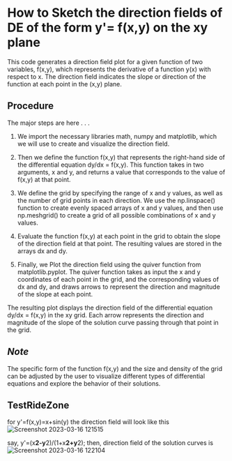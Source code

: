 
# How to Sketch the direction fields of DE of the form y'= f(x,y) on the xy plane
This code generates a direction field plot for a given function of two variables, f(x,y), which represents the derivative of a function y(x) with respect to x. The direction field indicates the slope or direction of the function at each point in the (x,y) plane.


## Procedure 

The major steps are here . . . 




1. We import the necessary libraries math, numpy and matplotlib, which we will use to create and visualize the direction field.

2. Then we define the function f(x,y) that represents the right-hand side of the differential equation dy/dx = f(x,y). This function takes in two arguments, x and y, and returns a value that corresponds to the value of f(x,y) at that point.

3. We define the grid by specifying the range of x and y values, as well as the number of grid points in each direction. We use the np.linspace() function to create evenly spaced arrays of x and y values, and then use np.meshgrid() to create a grid of all possible combinations of x and y values.

4. Evaluate the function f(x,y) at each point in the grid to obtain the slope of the direction field at that point. The resulting values are stored in the arrays dx and dy.

5. Finally, we Plot the direction field using the quiver function from matplotlib.pyplot. The quiver function takes as input the x and y coordinates of each point in the grid, and the corresponding values of dx and dy, and draws arrows to represent the direction and magnitude of the slope at each point.


The resulting plot displays the direction field of the differential equation dy/dx = f(x,y) in the xy grid. Each arrow represents the direction and magnitude of the slope of the solution curve passing through that point in the grid.




## *Note*

The specific form of the function f(x,y) and the size and density of the grid can be adjusted by the user to visualize different types of differential equations and explore the behavior of their solutions.


## TestRideZone

for y'=f(x,y)=x+sin(y) the direction field will look like this 
![Screenshot 2023-03-16 121515](https://user-images.githubusercontent.com/95640041/225531506-e2f0b005-45d0-4a42-a445-006e13f581b3.png)

say, y'=(x**2-y**2)/(1+x**2+y**2); then, direction field of the solution curves is
![Screenshot 2023-03-16 122104](https://user-images.githubusercontent.com/95640041/225532099-d711b636-3592-4e3a-a743-72ee0a3718f4.png)


